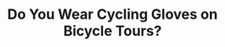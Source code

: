 ---
layout: community
category: community
title: "Do You Wear Cycling Gloves on Bicycle Tours?"
description: "Do you wear cycling gloves on tour? If yes, what kind? If no, why not?  Sometimes. I buy whatever I can when the previous pair gets lost or wear out. I  use them less and less now because they are ..."
isTopLevel: false
isSingleLevel: false
isArticle: false
datePublished: 2022-06-24 07:26:00 +0300
dateModified: 2022-06-24 07:26:00 +0300
published: false
---